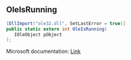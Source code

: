 ## OleIsRunning

```csharp
[DllImport("ole32.dll", SetLastError = true)]
public static extern int OleIsRunning(
   IOleObject pObject
);
```

Microsoft documentation: [Link](https://docs.microsoft.com/en-us/windows/win32/api/ole2/nf-ole2-oleisrunning)
